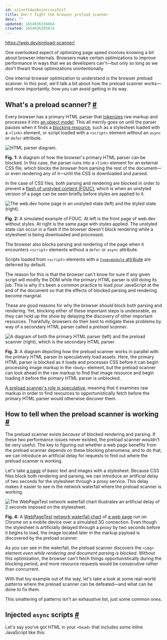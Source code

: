 ```yaml
---
id: xi1xolh4wi6ojnrrxxz5tz7
title: Don't fight the browser preload scanner
desc: ""
updated: 1654936336664
created: 1654936305014
---
```


https://web.dev/preload-scanner/

One overlooked aspect of optimizing page speed involves knowing a bit about browser internals. Browsers make certain optimizations to improve performance in ways that we as developers can't—but only so long as we don't thwart those optimizations unintentionally.

One internal browser optimization to understand is the browser preload scanner. In this post, we'll talk a bit about how the preload scanner works—and more importantly, how you can avoid getting in its way.

## What's a preload scanner? [#](https://web.dev/preload-scanner/#what's-a-preload-scanner)

Every browser has a primary HTML parser that [tokenizes](https://en.wikipedia.org/wiki/Lexical_analysis#Tokenization) raw markup and processes it into [an object model](https://developer.mozilla.org/docs/Web/API/Document_Object_Model). This all merrily goes on until the parser pauses when it finds a [blocking resource](https://web.dev/render-blocking-resources/), such as a stylesheet loaded with a `<link>` element, or script loaded with a `<script>` element without an `async` or `defer` attribute.

![HTML parser diagram.](https://web-dev.imgix.net/image/jL3OLOhcWUQDnR4XjewLBx4e3PC3/mXRoJneD6CbMAqaTqNZW.svg)

**Fig. 1:** A diagram of how the browser's primary HTML parser can be blocked. In this case, the parser runs into a `<link>` element for an external CSS file, which blocks the browser from parsing the rest of the document—or even rendering any of it—until the CSS is downloaded and parsed.

In the case of CSS files, both parsing and rendering are blocked in order to prevent a [flash of unstyled content (FOUC)](https://en.wikipedia.org/wiki/Flash_of_unstyled_content), which is when an unstyled version of a page can be seen briefly before styles are applied to it.

![The web.dev home page in an unstyled state (left) and the styled state (right).](https://web-dev.imgix.net/image/jL3OLOhcWUQDnR4XjewLBx4e3PC3/8LkMd46pUlwgfYvmTBrO.png?auto=format)

**Fig. 2:** A simulated example of FOUC. At left is the front page of web.dev without styles. At right is the same page with styles applied. The unstyled state can occur in a flash if the browser doesn't block rendering while a stylesheet is being downloaded and processed.

The browser also blocks parsing and rendering of the page when it encounters `<script>` elements without a `defer` or `async` attribute.

Scripts loaded from `<script>` elements with a [`type=module` attribute](https://developer.mozilla.org/docs/Web/JavaScript/Guide/Modules#applying_the_module_to_your_html) are deferred by default.

The reason for this is that the browser can't know for sure if any given script will modify the DOM while the primary HTML parser is still doing its job. This is why it's been a common practice to load your JavaScript at the end of the document so that the effects of blocked parsing and rendering become marginal.

These are good reasons for why the browser _should_ block both parsing and rendering. Yet, blocking either of these important steps is undesirable, as they can hold up the show by delaying the discovery of other important resources. Thankfully, browsers do their best to mitigate these problems by way of a secondary HTML parser called a _preload scanner_.

![A diagram of both the primary HTML parser (left) and the preload scanner (right), which is the secondary HTML parser.](https://web-dev.imgix.net/image/jL3OLOhcWUQDnR4XjewLBx4e3PC3/6lccoVh4f6IJXA8UBKxH.svg)

**Fig. 3:** A diagram depicting how the preload scanner works in parallel with the primary HTML parser to speculatively load assets. Here, the primary HTML parser is blocked as it loads and processes CSS before it can begin processing image markup in the `<body>` element, but the preload scanner can look ahead in the raw markup to find that image resource and begin loading it before the primary HTML parser is unblocked.

[A preload scanner's role is speculative](https://html.spec.whatwg.org/multipage/parsing.html#speculative-html-parsing), meaning that it examines raw markup in order to find resources to opportunistically fetch before the primary HTML parser would otherwise discover them.

## How to tell when the preload scanner is working [#](https://web.dev/preload-scanner/#how-to-tell-when-the-preload-scanner-is-working)

The preload scanner exists _because_ of blocked rendering and parsing. If these two performance issues never existed, the preload scanner wouldn't be very useful. The key to figuring out whether a web page benefits from the preload scanner depends on these blocking phenomena, and to do that, we can introduce an artificial delay for requests to find out where the preload scanner is working.

Let's take [a page](https://preload-scanner-fights.glitch.me/artifically-delayed-requests.html) of basic text and images with a stylesheet. Because CSS files block both rendering and parsing, we can introduce an artificial delay of two seconds for the stylesheet through a proxy service. This delay makes it easier to see in the network waterfall where the preload scanner is working.

![The WebPageTest network waterfall chart illustrates an artificial delay of 2 seconds imposed on the styleesheet.](https://web-dev.imgix.net/image/jL3OLOhcWUQDnR4XjewLBx4e3PC3/Gtw08XaoFETKEauBBbBl.png?auto=format)

**Fig. 4:** A [WebPageTest](https://www.webpagetest.org/) [network waterfall chart](https://developer.chrome.com/docs/devtools/network/reference/#waterfall) of [a web page](https://preload-scanner-fights.glitch.me/artifically-delayed-requests.html) run on Chrome on a mobile device over a simulated 3G connection. Even though the stylesheet is artificially delayed through a proxy by two seconds before it begins to load, the image located later in the markup payload is discovered by the preload scanner.

As you can see in the waterfall, the preload scanner discovers the `<img>` element _even while rendering and document parsing is blocked_. Without this optimization, the browser can't fetch things opportunistically during the blocking period, and more resource requests would be consecutive rather than concurrent.

With that toy example out of the way, let's take a look at some real-world patterns where the preload scanner can be defeated—and what can be done to fix them.

This smattering of patterns isn't an exhaustive list, just some common ones.

## Injected `async` scripts [#](https://web.dev/preload-scanner/#injected-async-scripts)

Let's say you've got HTML in your `<head>` that includes some inline JavaScript like this:
